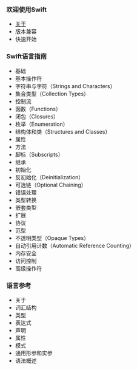 ### 欢迎使用Swift
- [关于](Welcome_to_Swift/About_Swift.md)
- 版本兼容
- 快速开始

### Swift语言指南
- 基础
- 基本操作符
- 字符串与字符（Strings and Characters）
- 集合类型（Collection Types）
- 控制流
- 函数（Functions）
- 闭包（Closures）
- 枚举（Enumeration）
- 结构体和类（Structures and Classes）
- 属性
- 方法
- 脚标（Subscripts）
- 继承
- 初始化
- 反初始化（Deinitialization）
- 可选链（Optional Chaining）
- 错误处理
- 类型转换
- 嵌套类型
- 扩展
- 协议
- 范型
- 不透明类型（Opaque Types）
- 自动引用计数（Automatic Reference Counting）
- 内存安全
- 访问控制
- 高级操作符

### 语言参考
- 关于
- 词汇结构
- 类型
- 表达式
- 声明
- 属性
- 模式
- 通用形参和实参
- 语法概述
